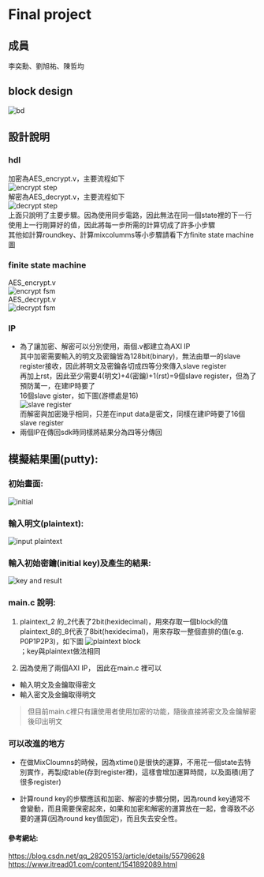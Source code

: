 Final project
====

## 成員
李奕勳、劉旭祐、陳哲均

## block design
![bd](https://github.com/sanwich27/2019_FPGA_Design_Group4/blob/master/final_project/images/block%20design.PNG)
## 設計說明

### hdl
加密為AES_encrypt.v，主要流程如下  
![encrypt step](https://github.com/sanwich27/2019_FPGA_Design_Group4/blob/master/final_project/images/%E5%8A%A0%E5%AF%86%E6%B5%81%E7%A8%8B.jpg)  
解密為AES_decrypt.v，主要流程如下  
![decrypt step](https://github.com/sanwich27/2019_FPGA_Design_Group4/blob/master/final_project/images/%E8%A7%A3%E5%AF%86%E6%B5%81%E7%A8%8B.jpg)  
上面只說明了主要步驟。因為使用同步電路，因此無法在同一個state裡的下一行使用上一行剛算好的值，因此將每一步所需的計算切成了許多小步驟  
其他如計算roundkey、計算mixcolumms等小步驟請看下方finite state machine圖
### finite state machine
AES_encrypt.v  
![encrypt fsm](https://github.com/sanwich27/2019_FPGA_Design_Group4/blob/master/final_project/images/%E5%8A%A0%E5%AF%86FSM.png)  
AES_decrypt.v  
![decrypt fsm](https://github.com/sanwich27/2019_FPGA_Design_Group4/blob/master/final_project/images/%E8%A7%A3%E5%AF%86FSM.png)

### IP
* 為了讓加密、解密可以分別使用，兩個.v都建立為AXI IP  
其中加密需要輸入的明文及密鑰皆為128bit(binary)，無法由單一的slave register接收，因此將明文及密鑰各切成四等分來傳入slave register  
再加上rst，因此至少需要4(明文)+4(密鑰)+1(rst)=9個slave register，但為了預防萬一，在建IP時要了  
16個slave gister，如下圖(游標處是16)  
![slave register](https://github.com/sanwich27/2019_FPGA_Design_Group4/blob/master/final_project/images/%E5%BE%8C%E4%BE%86%E7%B5%A6%E4%BA%8616.PNG)  
而解密與加密幾乎相同，只差在input data是密文，同樣在建IP時要了16個slave register  
* 兩個IP在傳回sdk時同樣將結果分為四等分傳回    

## 模擬結果圖(putty):
### 初始畫面:
![initial](https://github.com/sanwich27/2019_FPGA_Design_Group4/blob/master/final_project/images/%E4%B8%80%E9%96%8B%E5%A7%8B.PNG)
### 輸入明文(plaintext):
![input plaintext](https://github.com/sanwich27/2019_FPGA_Design_Group4/blob/master/final_project/images/plaintext.PNG)
### 輸入初始密鑰(initial key)及產生的結果:
![key and result](https://github.com/sanwich27/2019_FPGA_Design_Group4/blob/master/final_project/images/key%20and%20result.PNG)



### main.c 說明:
1. plaintext_2 的_2代表了2bit(hexidecimal)，用來存取一個block的值  
plaintext_8的_8代表了8bit(hexidecimal)，用來存取一整個直排的值(e.g. P0P1P2P3)，如下圖
![plaintext block](https://github.com/sanwich27/2019_FPGA_Design_Group4/blob/master/final_project/images/plaintext%20block.PNG)  
；key與plaintext做法相同

2. 因為使用了兩個AXI IP，
因此在main.c 裡可以
* 輸入明文及金鑰取得密文
* 輸入密文及金鑰取得明文   
>但目前main.c裡只有讓使用者使用加密的功能，隨後直接將密文及金鑰解密後印出明文



### 可以改進的地方
* 在做MixCloumns的時候，因為xtime()是很快的運算，不用花一個state去特別實作，再製成table(存到register裡)，這樣會增加運算時間，以及面積(用了很多register)

* 計算round key的步驟應該和加密、解密的步驟分開，因為round key通常不會變動，而且需要保密起來，如果和加密和解密的運算放在一起，會導致不必要的運算(因為round key值固定)，而且失去安全性。



#### 參考網站:
https://blog.csdn.net/qq_28205153/article/details/55798628  
https://www.itread01.com/content/1541892089.html
